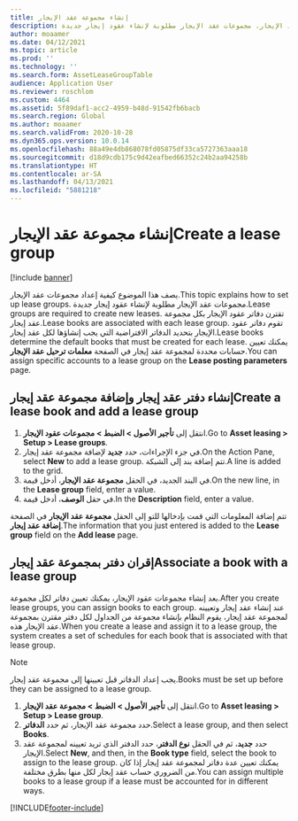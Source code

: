 ```yaml
---
title: إنشاء مجموعة عقد الإيجار
description: يصف هذا الموضوع كيفية إعداد مجموعات عقد الإيجار. مجموعات عقد الإيجار مطلوبة لإنشاء عقود إيجار جديدة.
author: moaamer
ms.date: 04/12/2021
ms.topic: article
ms.prod: ''
ms.technology: ''
ms.search.form: AssetLeaseGroupTable
audience: Application User
ms.reviewer: roschlom
ms.custom: 4464
ms.assetid: 5f89daf1-acc2-4959-b48d-91542fb6bacb
ms.search.region: Global
ms.author: moaamer
ms.search.validFrom: 2020-10-28
ms.dyn365.ops.version: 10.0.14
ms.openlocfilehash: 88a49e4db868078fd05875df33ca5727363aaa18
ms.sourcegitcommit: d18d9cdb175c9d42eafbed66352c24b2aa94258b
ms.translationtype: HT
ms.contentlocale: ar-SA
ms.lasthandoff: 04/13/2021
ms.locfileid: "5881218"
---
```

# <a name="create-a-lease-group"></a><span data-ttu-id="64782-104">إنشاء مجموعة عقد الإيجار</span><span class="sxs-lookup"><span data-stu-id="64782-104">Create a lease group</span></span>

[!include [banner](../includes/banner.md)]

<span data-ttu-id="64782-105">يصف هذا الموضوع كيفية إعداد مجموعات عقد الإيجار.</span><span class="sxs-lookup"><span data-stu-id="64782-105">This topic explains how to set up lease groups.</span></span> <span data-ttu-id="64782-106">مجموعات عقد الإيجار مطلوبة لإنشاء عقود إيجار جديدة.</span><span class="sxs-lookup"><span data-stu-id="64782-106">Lease groups are required to create new leases.</span></span> <span data-ttu-id="64782-107">تقترن دفاتر عقود الإيجار بكل مجموعة عقد إيجار.</span><span class="sxs-lookup"><span data-stu-id="64782-107">Lease books are associated with each lease group.</span></span> <span data-ttu-id="64782-108">تقوم دفاتر عقود الإيجار بتحديد الدفاتر الافتراضية التي يجب إنشاؤها لكل عقد إيجار.</span><span class="sxs-lookup"><span data-stu-id="64782-108">Lease books determine the default books that must be created for each lease.</span></span> <span data-ttu-id="64782-109">يمكنك تعيين حسابات محددة لمجموعة عقد إيجار في الصفحة **معلمات ترحيل عقد الإيجار**.</span><span class="sxs-lookup"><span data-stu-id="64782-109">You can assign specific accounts to a lease group on the **Lease posting parameters** page.</span></span>

## <a name="create-a-lease-book-and-add-a-lease-group"></a><span data-ttu-id="64782-110">إنشاء دفتر عقد إيجار وإضافة مجموعة عقد إيجار</span><span class="sxs-lookup"><span data-stu-id="64782-110">Create a lease book and add a lease group</span></span>

1. <span data-ttu-id="64782-111">انتقل إلى **تأجير الأصول \> الضبط \> مجموعات عقود الإيجار**.</span><span class="sxs-lookup"><span data-stu-id="64782-111">Go to **Asset leasing \> Setup \> Lease groups**.</span></span>
2. <span data-ttu-id="64782-112">في جزء الإجراءات، حدد **جديد** لإضافة مجموعة عقد إيجار.</span><span class="sxs-lookup"><span data-stu-id="64782-112">On the Action Pane, select **New** to add a lease group.</span></span> <span data-ttu-id="64782-113">تتم إضافة بند إلى الشبكة.</span><span class="sxs-lookup"><span data-stu-id="64782-113">A line is added to the grid.</span></span>
3. <span data-ttu-id="64782-114">في البند الجديد، في الحقل **مجموعة عقد الإيجار**، أدخل قيمة.</span><span class="sxs-lookup"><span data-stu-id="64782-114">On the new line, in the **Lease group** field, enter a value.</span></span>
4. <span data-ttu-id="64782-115">في حقل **الوصف**، أدخل قيمة.</span><span class="sxs-lookup"><span data-stu-id="64782-115">In the **Description** field, enter a value.</span></span>

<span data-ttu-id="64782-116">تتم إضافة المعلومات التي قمت بإدخالها للتو إلى الحقل **مجموعة عقد الإيجار** في الصفحة **إضافة عقد إيجار**.</span><span class="sxs-lookup"><span data-stu-id="64782-116">The information that you just entered is added to the **Lease group** field on the **Add lease** page.</span></span>

## <a name="associate-a-book-with-a-lease-group"></a><span data-ttu-id="64782-117">إقران دفتر بمجموعة عقد إيجار</span><span class="sxs-lookup"><span data-stu-id="64782-117">Associate a book with a lease group</span></span>

<span data-ttu-id="64782-118">بعد إنشاء مجموعات عقود الإيجار، يمكنك تعيين دفاتر لكل مجموعة.</span><span class="sxs-lookup"><span data-stu-id="64782-118">After you create lease groups, you can assign books to each group.</span></span> <span data-ttu-id="64782-119">عند إنشاء عقد إيجار وتعيينه لمجموعة عقد إيجار، يقوم النظام بإنشاء مجموعة من الجداول لكل دفتر مقترن بمجموعة عقد الإيجار هذه.</span><span class="sxs-lookup"><span data-stu-id="64782-119">When you create a lease and assign it to a lease group, the system creates a set of schedules for each book that is associated with that lease group.</span></span>

> [!NOTE]
> <span data-ttu-id="64782-120">يجب إعداد الدفاتر قبل تعيينها إلى مجموعة عقد إيجار.</span><span class="sxs-lookup"><span data-stu-id="64782-120">Books must be set up before they can be assigned to a lease group.</span></span>

1. <span data-ttu-id="64782-121">انتقل إلى **تأجير الأصول \> الضبط \> مجموعة عقد الإيجار**.</span><span class="sxs-lookup"><span data-stu-id="64782-121">Go to **Asset leasing \> Setup \> Lease group**.</span></span>
2. <span data-ttu-id="64782-122">حدد مجموعة عقد الإيجار، ثم حدد **الدفاتر**.</span><span class="sxs-lookup"><span data-stu-id="64782-122">Select a lease group, and then select **Books**.</span></span>
3. <span data-ttu-id="64782-123">حدد **جديد**، ثم في الحقل **نوع الدفتر**، حدد الدفتر الذي تريد تعيينه لمجموعة عقد الإيجار.</span><span class="sxs-lookup"><span data-stu-id="64782-123">Select **New**, and then, in the **Book type** field, select the book to assign to the lease group.</span></span> <span data-ttu-id="64782-124">يمكنك تعيين عدة دفاتر لمجموعة عقد إيجار إذا كان من الضروري حساب عقد إيجار لكل منها بطرق مختلفة.</span><span class="sxs-lookup"><span data-stu-id="64782-124">You can assign multiple books to a lease group if a lease must be accounted for in different ways.</span></span>


[!INCLUDE[footer-include](../../includes/footer-banner.md)]
